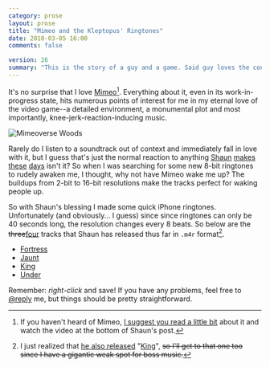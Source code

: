 ```yaml
---
category: prose
layout: prose
title: "Mimeo and the Kleptopus' Ringtones"
date: 2010-03-05 16:00
comments: false

version: 26
summary: "This is the story of a guy and a game. Said guy loves the concept of said game, even though it's still a work in progress. Well, with the permission of the developer of said game, said guy made some ringtones for your iPhone."
---
```


It's no surprise that I love [Mimeo][1][^1]. Everything about it, even in its work-in-progress state, hits numerous points of interest for me in my eternal love of the video game--a detailed environment, a monumental plot and most importantly, knee-jerk-reaction-inducing music.

![Mimeoverse Woods](/assets/4b91a533dabe9d68b9000016/mimeo-woods.png)

Rarely do I listen to a soundtrack out of context and immediately fall in love with it, but I guess that's just the normal reaction to anything [Shaun][2] [makes][3] [these][4] [days][5] isn't it? So when I was searching for some new 8-bit ringtones to rudely awaken me, I thought, why not have Mimeo wake me up? The buildups from 2-bit to 16-bit resolutions make the tracks perfect for waking people up.

So with Shaun's blessing I made some quick iPhone ringtones. Unfortunately (and obviously... I guess) since since ringtones can only be 40 seconds long, the resolution changes every 8 beats. So below are the <del>three</del><ins>four</ins> tracks that Shaun has released thus far in `.m4r` format[^2].

* [Fortress][6]
* [Jaunt][7]
* [King][12]
* [Under][8]

Remember: *right-click* and save! If you have any problems, feel free to [@reply][11] me, but things should be pretty straightforward.

[^1]: If you haven't heard of Mimeo, [I suggest you read a little bit][1] about it and watch the video at the bottom of Shaun's post.
[^2]: I just realized that [he also released][9] "[King][10]", <del>so I'll get to that one too since I have a gigantic weak spot for boss music.</del>

[1]: http://shauninman.com/archive/2010/02/23/mimeo_and_the_kleptopus_king
[2]: http://shauninman.com/pact/
[3]: http://haveamint.com/
[4]: http://feedafever.com/
[5]: http://shauninman.com/horrorvacui/
[6]: http://avalonstar.com/assets/4b91c790dabe9d057a00000a/mimeoverse_fortress.m4r
[7]: http://avalonstar.com/assets/4b91c796dabe9d057a00000d/mimeoverse_jaunt.m4r
[8]: http://avalonstar.com/assets/4b91c7a3dabe9d057a000013/mimeoverse_under.m4r
[9]: http://twitter.com/shauninman/status/10037885571
[10]: http://8bitcollective.com/music/mimeo/King/
[11]: http://twitter.com/bryanveloso/
[12]: http://avalonstar.com/assets/4b91c79ddabe9d057a000010/mimeoverse_king.m4r
